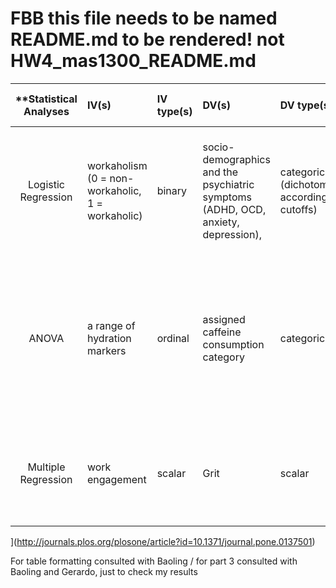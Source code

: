 # FBB this file needs to be named README.md to be rendered! not HW4_mas1300_README.md

| **Statistical Analyses	|  IV(s)  |  IV type(s) |  DV(s)  |  DV type(s)  |  Control Var | Control Var type  | Question to be answered | _H0_ | alpha | link to paper **| 
|:----------:|:----------|:------------|:-------------|:-------------|:------------|:------------- |:------------------|:----:|:-------:|:-------|
Logistic Regression	| workaholism (0 = non-workaholic, 1 = workaholic) | binary| socio-demographics and the psychiatric symptoms (ADHD, OCD, anxiety, depression), | categorical (dichotomized according to cutoffs)| demographic variables (age, gender, relationship status, and education). and Work-related variables (work status, position, sector, and gross income) | categorical and scalar | is there a positive association between anxiety, depression, and workaholism | that there will not be a positive association between anxiety, depression, and workaholism | 0.05 | [The Relationships between Workaholism and Symptoms of Psychiatric Disorders](http://journals.plos.org/plosone/article?id=10.1371/journal.pone.0152978) |
ANOVA	| a range of hydration markers | ordinal | assigned caffeine consumption category | categorical | exercise (none), diet (assigned), compliance(assumed total), previous coffee drinking (moderate to high)| binary| What are the effects of coffee consumption against water ingestion across a range of validated hydration assessment techniques| Hydration will be same across caffeine consumption categories as measured by various hydration metrics| 0.05 | [No Evidence of Dehydration with Moderate Daily Coffee Intake](http://journals.plos.org/plosone/article?id=10.1371/journal.pone.0084154) 
Multiple Regression	| work engagement | scalar | Grit| scalar| (model 2)age, sex, income, and education  (Model 3)  orientations to happiness, Big Five traits, and self-control as explanatory variables |Categorical and scalar (1) | Does Grit have a significant positive association with work engagement |Grit does not have a significant positive association with work engagement  |0.05 | [Grit and Work Engagement: A Cross-Sectional Study
](http://journals.plos.org/plosone/article?id=10.1371/journal.pone.0137501)


For table formatting consulted with Baoling
/
for part 3 consulted with Baoling and Gerardo, just to check my results 


